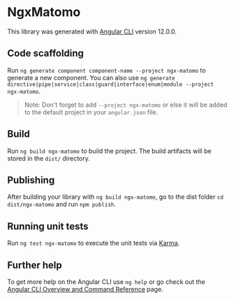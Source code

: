 # NgxMatomo

This library was generated with [Angular CLI](https://github.com/angular/angular-cli) version 12.0.0.

## Code scaffolding

Run `ng generate component component-name --project ngx-matomo` to generate a new component. You can also use `ng generate directive|pipe|service|class|guard|interface|enum|module --project ngx-matomo`.
> Note: Don't forget to add `--project ngx-matomo` or else it will be added to the default project in your `angular.json` file. 

## Build

Run `ng build ngx-matomo` to build the project. The build artifacts will be stored in the `dist/` directory.

## Publishing

After building your library with `ng build ngx-matomo`, go to the dist folder `cd dist/ngx-matomo` and run `npm publish`.

## Running unit tests

Run `ng test ngx-matomo` to execute the unit tests via [Karma](https://karma-runner.github.io).

## Further help

To get more help on the Angular CLI use `ng help` or go check out the [Angular CLI Overview and Command Reference](https://angular.io/cli) page.
